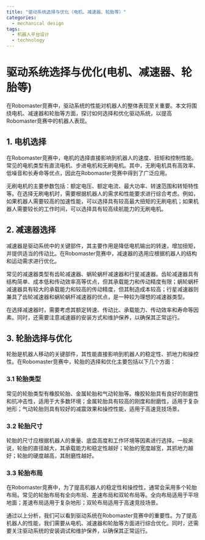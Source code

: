 ```yaml
---  
title: "驱动系统选择与优化（电机、减速器、轮胎等）"  
categories:  
  - mechanical design  
tags: 
  - 机器人平台设计 
  - technology  
---  
```


# 驱动系统选择与优化(电机、减速器、轮胎等)

在Robomaster竞赛中，驱动系统的性能对机器人的整体表现至关重要。本文将围绕电机、减速器和轮胎等方面，探讨如何选择和优化驱动系统，以提高Robomaster竞赛中的机器人表现。

## 1. 电机选择

在Robomaster竞赛中，电机的选择直接影响到机器人的速度、扭矩和控制性能。常见的电机类型有直流电机、步进电机和无刷电机。其中，无刷电机具有高效率、低噪音和长寿命等优点，因此在Robomaster竞赛中得到了广泛应用。

无刷电机的主要参数包括：额定电压、额定电流、最大功率、转速范围和转矩特性等。在选择无刷电机时，需要根据机器人的需求和性能要求进行综合考虑。例如，如果机器人需要较高的加速性能，可以选择具有较高最大扭矩的无刷电机；如果机器人需要较长的工作时间，可以选择具有较高续航能力的无刷电机。

## 2. 减速器选择

减速器是驱动系统中的关键部件，其主要作用是降低电机输出的转速，增加扭矩，并提供适当的传动比。在Robomaster竞赛中，减速器的选用应根据机器人的结构和运动需求进行优化。

常见的减速器类型有齿轮减速器、蜗轮蜗杆减速器和行星减速器。齿轮减速器具有结构简单、成本低和传动效率高等优点，但其承载能力和传动精度有限；蜗轮蜗杆减速器具有较大的承载能力和较高的传动精度，但其制造成本较高；行星减速器则兼具了齿轮减速器和蜗轮蜗杆减速器的优点，是一种较为理想的减速器类型。

在选择减速器时，需要考虑其额定转速、传动比、承载能力、传动效率和寿命等因素。同时，还需要注意减速器的安装方式和维护保养，以确保其正常运行。

## 3. 轮胎选择与优化

轮胎是机器人移动的关键部件，其性能直接影响到机器人的稳定性、抓地力和操控性。在Robomaster竞赛中，轮胎的选择和优化主要包括以下几个方面：

### 3.1 轮胎类型

常见的轮胎类型有橡胶轮胎、金属轮胎和气动轮胎等。橡胶轮胎具有良好的耐磨性和抗冲击性，适用于大多数环境；金属轮胎具有较高的刚度和耐磨性，适用于复杂地形；气动轮胎则具有较好的减震效果和操控性能，适用于高速竞技场景。

### 3.2 轮胎尺寸

轮胎的尺寸应根据机器人的重量、底盘高度和工作环境等因素进行选择。一般来说，轮胎的直径越大，其承载能力和稳定性越好；轮胎的宽度越宽，其抓地力越好；轮胎的硬度越高，其耐磨性越好。

### 3.3 轮胎布局

在Robomaster竞赛中，为了提高机器人的稳定性和操控性，通常会采用多个轮胎布局。常见的轮胎布局有全向布局、差速布局和双轮布局等。全向布局适用于平坦地面；差速布局适用于复杂地形；双轮布局适用于高速竞技场景。

通过以上分析，我们可以看到驱动系统在Robomaster竞赛中的重要性。为了提高机器人的性能，我们需要从电机、减速器和轮胎等方面进行综合优化。同时，还需要关注驱动系统的安装调试和维护保养，以确保其正常运行。 
